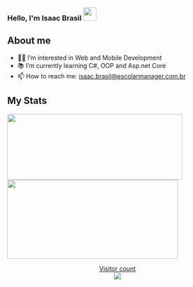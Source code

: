 ### Hello, I'm Isaac Brasil  <img src="https://media.giphy.com/media/hvRJCLFzcasrR4ia7z/giphy.gif" width="30px">
## About me
- 👨‍💻 I’m interested in Web and Mobile Development
- 📚 I’m currently learning C#, OOP and Asp.net Core
- 📫 How to reach me: isaac.brasil@escolarmanager.com.br

## My Stats
 <div>
  <div>
   <a href="https://github.com/Isaac-Brasil-EM">
   <img height="150em" width="400em" src="https://github-readme-stats.vercel.app/api?username=Isaac-Brasil-EM&show_icons=true&theme=tokyonight&include_all_commits=true&count_private=true"/>
  </div>
  <div>
   <img height="180em" width="390em" src="https://github-readme-stats.vercel.app/api/top-langs/?username=Isaac-Brasil-EM&layout=compact&langs_count=7&theme=tokyonight"/> 
  </div>
</div>

 <p align="center"> 
  Visitor count<br>
  <img src="https://profile-counter.glitch.me/Isaac-Brasil-EM/count.svg" />
</p>
<!---
Isaac-Brasil-EM/Isaac-Brasil-EM is a ✨ special ✨ repository because its `README.md` (this file) appears on your GitHub profile.
You can click the Preview link to take a look at your changes.
--->
